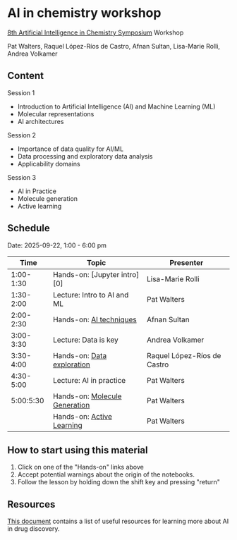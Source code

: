 # AI in chemistry workshop

[8th Artificial Intelligence in Chemistry Symposium](https://www.rscbmcs.org/events/aichem8/) Workshop

Pat Walters, Raquel López-Ríos de Castro, Afnan Sultan, Lisa-Marie Rolli, Andrea Volkamer

## Content

Session 1
* Introduction to Artificial Intelligence (AI) and Machine Learning (ML)
* Molecular representations
* AI architectures

Session 2
* Importance of data quality for AI/ML
* Data processing and exploratory data analysis
* Applicability domains

Session 3
* AI in Practice
* Molecule generation
* Active learning

## Schedule

Date: 2025-09-22, 1:00 - 6:00 pm


| Time      | Topic                           | Presenter                   |
| ----------| ------------------------------- | --------------------------- |
| 1:00-1:30 | Hands-on: [Jupyter intro][0]    | Lisa-Marie Rolli            |
| 1:30-2:00 | Lecture: Intro to AI and ML     | Pat Walters                 |
| 2:00-2:30 | Hands-on: [AI techniques][1]    | Afnan Sultan                |
| 3:00-3:30 | Lecture: Data is key            | Andrea Volkamer             |
| 3:30-4:00 | Hands-on: [Data exploration][2] | Raquel López-Ríos de Castro |
| 4:30-5:00 | Lecture: AI in practice         | Pat Walters                 |
| 5:00:5:30 | Hands-on: [Molecule Generation][3]   | Pat Walters                 |
|           | Hands-on: [Active Learning][4]   | Pat Walters                 |

<!-- TODO: Update colab links -->

[1]: https://colab.research.google.com/github/volkamerlab/ai_in_chemistry_workshop/blob/main/Session_1/Session_1.ipynb
[2]: https://colab.research.google.com/github/volkamerlab/ai_in_chemistry_workshop/blob/main/Session_2/AI_in_chemistry_workshop_session_2.ipynb
[3]: https://colab.research.google.com/github/volkamerlab/ai_in_chemistry_workshop/blob/main/Session_3/SMILES_RNN.ipynb
[4]: https://colab.research.google.com/github/volkamerlab/ai_in_chemistry_workshop/blob/main/Session_3/active_regression.ipynb

## How to start using this material

1. Click on one of the "Hands-on" links above
2. Accept potential warnings about the origin of the notebooks.
3. Follow the lesson by holding down the shift key and pressing "return"


## Resources
[This document](https://github.com/volkamerlab/ai_in_chemistry_workshop/blob/main/resources.md) contains a list of useful resources for learning more about AI in drug discovery.
